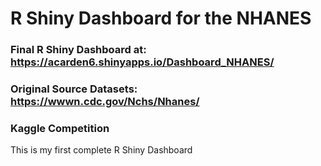 # R Shiny Dashboard for the NHANES

### Final R Shiny Dashboard at: https://acarden6.shinyapps.io/Dashboard_NHANES/ 
### Original Source Datasets: https://wwwn.cdc.gov/Nchs/Nhanes/ 
### Kaggle Competition

<!-- __If you don't know what the Predictive Power Score is, please read the following blog post: [RIP correlation. Introducing the Predictive Power Score](https://bamboolib.com)__ -->

This is my first complete R Shiny Dashboard

